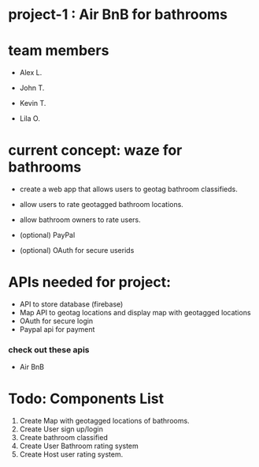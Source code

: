 
# project-1 : Air BnB for bathrooms

  

# team members

- Alex L.

- John T.

- Kevin T.

- Lila O.

  

# current concept: waze for bathrooms

  

- create a web app that allows users to geotag bathroom classifieds.
  
- allow users to rate geotagged bathroom locations.
- allow bathroom owners to rate users.
- (optional) PayPal
- (optional) OAuth for secure userids

  

# APIs needed for project:
- API to store database (firebase)
- Map API to geotag locations and display map with geotagged locations
- OAuth for secure login
- Paypal api for payment

### check out these apis
- Air BnB
  


# Todo: Components List
1. Create Map with geotagged locations of bathrooms.
2. Create User sign up/login
3. Create bathroom classified
4. Create User Bathroom rating system
5. Create Host user rating system.